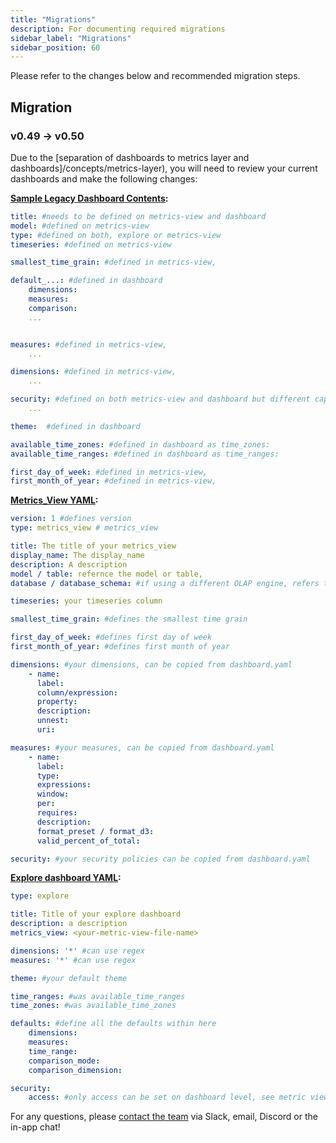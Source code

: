 ```yaml
---
title: "Migrations"
description: For documenting required migrations
sidebar_label: "Migrations"
sidebar_position: 60
---
```


Please refer to the changes below and recommended migration steps.

## Migration

### v0.49 -> v0.50

Due to the [separation of dashboards to metrics layer and dashboards]/concepts/metrics-layer), you will need to review your current dashboards and make the following changes:

**[Sample Legacy Dashboard Contents](https://docs.rilldata.com/reference/project-files/explore-dashboards):**

```yaml
title: #needs to be defined on metrics-view and dashboard
model: #defined on metrics-view
type: #defined on both, explore or metrics-view
timeseries: #defined on metrics-view

smallest_time_grain: #defined in metrics-view, 

default_...: #defined in dashboard
    dimensions:
    measures:
    comparison:
    ...


measures: #defined in metrics-view, 
    ...

dimensions: #defined in metrics-view, 
    ...

security: #defined on both metrics-view and dashboard but different capabilities
    ...

theme:  #defined in dashboard

available_time_zones: #defined in dashboard as time_zones:
available_time_ranges: #defined in dashboard as time_ranges:

first_day_of_week: #defined in metrics-view,
first_month_of_year: #defined in metrics-view,

```

**[Metrics_View YAML](/reference/project-files/metrics-view):**
```yaml
version: 1 #defines version 
type: metrics_view # metrics_view

title: The title of your metrics_view
display_name: The display_name
description: A description
model / table: refernce the model or table, 
database / database_schema: #if using a different OLAP engine, refers to database and schema (usually not required)

timeseries: your timeseries column

smallest_time_grain: #defines the smallest time grain 

first_day_of_week: #defines first day of week
first_month_of_year: #defines first month of year

dimensions: #your dimensions, can be copied from dashboard.yaml
    - name:
      label:
      column/expression:
      property:
      description:
      unnest:
      uri:

measures: #your measures, can be copied from dashboard.yaml
    - name:
      label:
      type:
      expressions:
      window:
      per:
      requires:
      description:
      format_preset / format_d3:
      valid_percent_of_total:

security: #your security policies can be copied from dashboard.yaml
```

**[Explore dashboard YAML](/reference/project-files/explore-dashboards):**
```yaml
type: explore

title: Title of your explore dashboard
description: a description
metrics_view: <your-metric-view-file-name>

dimensions: '*' #can use regex
measures: '*' #can use regex

theme: #your default theme

time_ranges: #was available_time_ranges
time_zones: #was available_time_zones

defaults: #define all the defaults within here
    dimensions:
    measures:
    time_range:
    comparison_mode:
    comparison_dimension:

security:
    access: #only access can be set on dashboard level, see metric view for detailed access policy
```

For any questions, please [contact the team](https://docs.rilldata.com/contact) via Slack, email, Discord or the in-app chat!